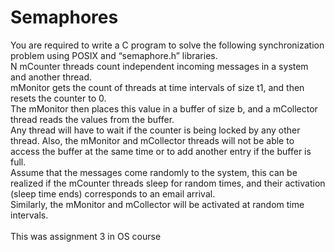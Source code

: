 # Semaphores
You are required to write a C program to solve the following synchronization problem
using POSIX and “semaphore.h” libraries. </br>
N mCounter threads count independent incoming messages in a system and another
thread.</br>
mMonitor gets the count of threads at time intervals of size t1, and then resets the
counter to
0.</br>
The mMonitor then places this value in a buffer of size b, and a mCollector thread
reads the values from the buffer.</br>
Any thread will have to wait if the counter is being locked by any other thread. Also, the
mMonitor and mCollector threads will not be able to access the buffer at the same time
or to add another entry if the buffer is full.</br>
Assume that the messages come randomly to the system, this can be realized if the
mCounter threads sleep for random times, and their activation (sleep time ends) corresponds to an
email arrival.</br>
Similarly, the mMonitor and mCollector will be activated at random time intervals.</br></br>
This was assignment 3 in OS course
